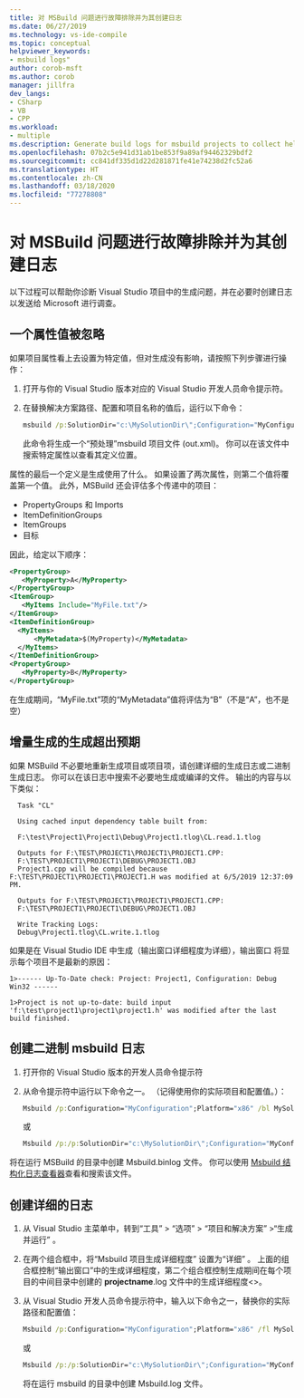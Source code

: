 ```yaml
---
title: 对 MSBuild 问题进行故障排除并为其创建日志
ms.date: 06/27/2019
ms.technology: vs-ide-compile
ms.topic: conceptual
helpviewer_keywords:
- msbuild logs"
author: corob-msft
ms.author: corob
manager: jillfra
dev_langs:
- CSharp
- VB
- CPP
ms.workload:
- multiple
ms.description: Generate build logs for msbuild projects to collect helpful information when troubleshooting issues.
ms.openlocfilehash: 07b2c5e941d31ab1be853f9a89af94462329bdf2
ms.sourcegitcommit: cc841df335d1d22d281871fe41e74238d2fc52a6
ms.translationtype: HT
ms.contentlocale: zh-CN
ms.lasthandoff: 03/18/2020
ms.locfileid: "77278808"
---
```

# <a name="troubleshoot-and-create-logs-for-msbuild-problems"></a>对 MSBuild 问题进行故障排除并为其创建日志

以下过程可以帮助你诊断 Visual Studio 项目中的生成问题，并在必要时创建日志以发送给 Microsoft 进行调查。

## <a name="a-property-value-is-ignored"></a>一个属性值被忽略

如果项目属性看上去设置为特定值，但对生成没有影响，请按照下列步骤进行操作：

1. 打开与你的 Visual Studio 版本对应的 Visual Studio 开发人员命令提示符。
1. 在替换解决方案路径、配置和项目名称的值后，运行以下命令：

    ```cmd
    msbuild /p:SolutionDir="c:\MySolutionDir\";Configuration="MyConfiguration";Platform="Win32" /pp:out.xml MyProject.vcxproj
    ```

    此命令将生成一个“预处理”msbuild 项目文件 (out.xml)。 你可以在该文件中搜索特定属性以查看其定义位置。

属性的最后一个定义是生成使用了什么。 如果设置了两次属性，则第二个值将覆盖第一个值。 此外，MSBuild 还会评估多个传递中的项目：

- PropertyGroups 和 Imports
- ItemDefinitionGroups
- ItemGroups
- 目标

因此，给定以下顺序：

```xml
<PropertyGroup>
   <MyProperty>A</MyProperty>
</PropertyGroup>
<ItemGroup>
   <MyItems Include="MyFile.txt"/>
</ItemGroup>
<ItemDefinitionGroup>
  <MyItems>
      <MyMetadata>$(MyProperty)</MyMetadata>
  </MyItems>
</ItemDefinitionGroup>
<PropertyGroup>
   <MyProperty>B</MyProperty>
</PropertyGroup>
```

在生成期间，“MyFile.txt”项的“MyMetadata”值将评估为“B”（不是“A”，也不是空）

## <a name="incremental-build-is-building-more-than-it-should"></a>增量生成的生成超出预期

如果 MSBuild 不必要地重新生成项目或项目项，请创建详细的生成日志或二进制生成日志。 你可以在该日志中搜索不必要地生成或编译的文件。 输出的内容与以下类似：

```output
  Task "CL"

  Using cached input dependency table built from:

  F:\test\Project1\Project1\Debug\Project1.tlog\CL.read.1.tlog

  Outputs for F:\TEST\PROJECT1\PROJECT1\PROJECT1.CPP:
  F:\TEST\PROJECT1\PROJECT1\DEBUG\PROJECT1.OBJ
  Project1.cpp will be compiled because F:\TEST\PROJECT1\PROJECT1\PROJECT1.H was modified at 6/5/2019 12:37:09 PM.

  Outputs for F:\TEST\PROJECT1\PROJECT1\PROJECT1.CPP:
  F:\TEST\PROJECT1\PROJECT1\DEBUG\PROJECT1.OBJ

  Write Tracking Logs:
  Debug\Project1.tlog\CL.write.1.tlog
```

如果是在 Visual Studio IDE 中生成（输出窗口详细程度为详细），输出窗口  将显示每个项目不是最新的原因：

```output
1>------ Up-To-Date check: Project: Project1, Configuration: Debug Win32 ------

1>Project is not up-to-date: build input 'f:\test\project1\project1\project1.h' was modified after the last build finished.
```

## <a name="create-a-binary-msbuild-log"></a>创建二进制 msbuild 日志

1. 打开你的 Visual Studio 版本的开发人员命令提示符
1. 从命令提示符中运行以下命令之一。 （记得使用你的实际项目和配置值。）：

    ```cmd
    Msbuild /p:Configuration="MyConfiguration";Platform="x86" /bl MySolution.sln
    ```

    或

    ```cmd
    Msbuild /p:/p:SolutionDir="c:\MySolutionDir\";Configuration="MyConfiguration";Platform="Win32" /bl MyProject.vcxproj
    ```

将在运行 MSBuild 的目录中创建 Msbuild.binlog 文件。 你可以使用 [Msbuild 结构化日志查看器](http://www.msbuildlog.com/)查看和搜索该文件。

## <a name="create-a-detailed-log"></a>创建详细的日志

1. 从 Visual Studio 主菜单中，转到“工具”   > “选项”   > “项目和解决方案”   >“生成并运行”  。
1. 在两个组合框中，将“Msbuild 项目生成详细程度”  设置为“详细”  。 上面的组合框控制“输出窗口”中的生成详细程度，第二个组合框控制生成期间在每个项目的中间目录中创建的 **projectname**.log 文件中的生成详细程度\<\>。
2. 从 Visual Studio 开发人员命令提示符中，输入以下命令之一，替换你的实际路径和配置值：

    ```cmd
    Msbuild /p:Configuration="MyConfiguration";Platform="x86" /fl MySolution.sln
    ```

    或

    ```cmd
    Msbuild /p:/p:SolutionDir="c:\MySolutionDir\";Configuration="MyConfiguration";Platform="Win32" /fl MyProject.vcxproj
    ```

    将在运行 msbuild 的目录中创建 Msbuild.log 文件。
